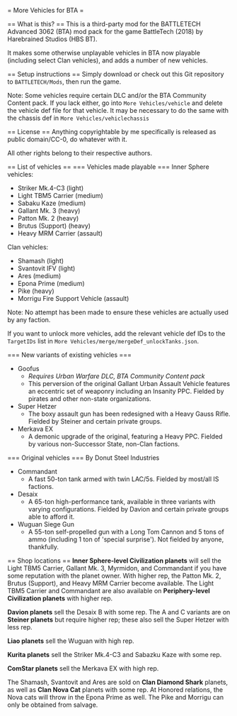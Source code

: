 = More Vehicles for BTA =

== What is this? ==
This is a third-party mod for the BATTLETECH Advanced 3062 (BTA) mod pack for the game BattleTech (2018) by Harebrained Studios (HBS BT).

It makes some otherwise unplayable vehicles in BTA now playable (including select Clan vehicles), and adds a number of new vehicles.

== Setup instructions ==
Simply download or check out this Git repository to `BATTLETECH/Mods`, then run the game.

Note: Some vehicles require certain DLC and/or the BTA Community Content pack. If you lack either, go into `More Vehicles/vehicle` and delete the vehicle def file for that vehicle. It may be necessary to do the same with the chassis def in `More Vehicles/vehiclechassis`



== License ==
Anything copyrightable by me specifically is released as public domain/CC-0, do whatever with it. 

All other rights belong to their respective authors.

== List of vehicles ==
=== Vehicles made playable ===
Inner Sphere vehicles:
- Striker Mk.4-C3   (light)
- Light TBM5 Carrier (medium)
- Sabaku Kaze (medium)
- Gallant Mk. 3 (heavy)
- Patton Mk. 2 (heavy)
- Brutus (Support) (heavy)
- Heavy MRM Carrier (assault)

Clan vehicles:
- Shamash (light)
- Svantovit IFV (light)
- Ares (medium)
- Epona Prime (medium)
- Pike (heavy)
- Morrigu Fire Support Vehicle (assault)

Note: No attempt has been made to ensure these vehicles are actually used by any faction.

If you want to unlock more vehicles, add the relevant vehicle def IDs to the `TargetIDs` list in `More Vehicles/merge/mergeDef_unlockTanks.json`.

=== New variants of existing vehicles ===
- Goofus
	- *Requires Urban Warfare DLC, BTA Community Content pack*
	- This perversion of the original Gallant Urban Assault Vehicle features an eccentric set of weaponry including an Insanity PPC. Fielded by pirates and other non-state organizations.
- Super Hetzer
	- The boxy assault gun has been redesigned with a Heavy Gauss Rifle. Fielded by Steiner and certain private groups.
- Merkava EX
    - A demonic upgrade of the original, featuring a Heavy PPC. Fielded by various non-Successor State, non-Clan factions.

=== Original vehicles ===
By Donut Steel Industries
- Commandant
	- A fast 50-ton tank armed with twin LAC/5s. Fielded by most/all IS factions.
- Desaix
	- A 65-ton high-performance tank, available in three variants with varying configurations. Fielded by Davion and certain private groups able to afford it.
- Wuguan Siege Gun
	- A 55-ton self-propelled gun with a Long Tom Cannon and 5 tons of ammo (including 1 ton of 'special surprise'). Not fielded by anyone, thankfully.
	
== Shop locations ==
**Inner Sphere-level Civilization planets** will sell the Light TBM5 Carrier, Gallant Mk. 3, Myrmidon, and Commandant if you have some reputation with the planet owner. With higher rep, the Patton Mk. 2, Brutus (Support), and Heavy MRM Carrier become available. The Light TBM5 Carrier and Commandant are also available on **Periphery-level Civilization planets** with higher rep.

**Davion planets** sell the Desaix B with some rep. The A and C variants are on **Steiner planets** but require higher rep; these also sell the Super Hetzer with less rep.

**Liao planets** sell the Wuguan with high rep.

**Kurita planets** sell the Striker Mk.4-C3 and Sabazku Kaze with some rep.

**ComStar planets** sell the Merkava EX with high rep.

The Shamash, Svantovit and Ares are sold on **Clan Diamond Shark** planets, as well as **Clan Nova Cat** planets with some rep. At Honored relations, the Nova cats will throw in the Epona Prime as well. The Pike and Morrigu can only be obtained from salvage.